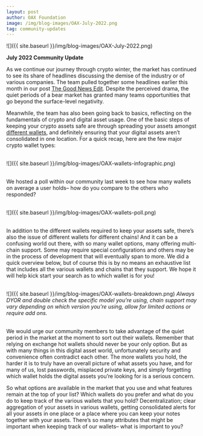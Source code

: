 ```yaml
---
layout: post
author: OAX Foundation
image: /img/blog-images/OAX-July-2022.png
tag: community-updates
---
```


![]({{ site.baseurl }}/img/blog-images/OAX-July-2022.png)

<b>July 2022 Community Update</b>

As we continue our journey through crypto winter, the market has continued to see its share of headlines discussing the demise of the industry or of various companies. The team pulled together some headlines earlier this month in our post <a href="https://www.oax.org/2022/07/14/The-Good-News-Edit.html">The Good News Edit</a>. Despite the perceived drama, the quiet periods of a bear market has granted many teams opportunities that go beyond the surface-level negativity. 

Meanwhile, the team has also been going back to basics, reflecting on the fundamentals of crypto and digital asset usage. One of the basic steps of keeping your crypto assets safe are through spreading your assets amongst <a href="https://www.oax.org/2022/07/21/Do-You-Know-What-Assets-You-Hold.html">different wallets</a>, and definitely ensuring that your digital assets aren’t consolidated in one location. For a quick recap, here are the few major crypto wallet types:<br><br>

![]({{ site.baseurl }}/img/blog-images/OAX-wallets-infographic.png)

<br>We hosted a poll within our community last week to see how many wallets on average a user holds– how do you compare to the others who responded?<br><br>

![]({{ site.baseurl }}/img/blog-images/OAX-wallets-poll.png)

<br>In addition to the different wallets required to keep your assets safe, there’s also the issue of different wallets for different chains! And it can be a confusing world out there, with so many wallet options, many offering multi-chain support. Some may require special configurations and others may be in the process of development that will eventually span to more. We did a quick overview below, but of course this is by no means an exhaustive list that includes all the various wallets and chains that they support. We hope it will help kick start your search as to which wallet is for you!<br><br>

![]({{ site.baseurl }}/img/blog-images/OAX-wallets-breakdown.png)
<i>Always DYOR and double check the specific model you’re using, chain support may vary depending on which version you’re using, allow for limited actions or require add ons.</i>

<br>We would urge our community members to take advantage of the quiet period in the market at the moment to sort out their wallets. Remember that relying on exchange hot wallets should never be your only option. But as with many things in this digital asset world, unfortunately security and convenience often contradict each other. The more wallets you hold, the harder it is to truly have an overall picture of what assets you have, and for many of us, lost passwords, misplaced private keys, and simply forgetting which wallet holds the digital assets you’re looking for is a serious concern.

So what options are available in the market that you use and what features remain at the top of your list? Which wallets do you prefer and what do you do to keep track of the various wallets that you hold? Decentralization; clear aggregation of your assets in various wallets, getting consolidated alerts for all your assets in one place or a place where you can keep your notes together with your assets. There’s so many attributes that might be important when keeping track of our wallets– what is important to you?

